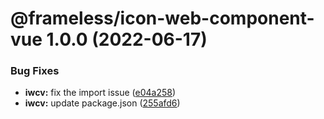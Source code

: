 # @frameless/icon-web-component-vue 1.0.0 (2022-06-17)


### Bug Fixes

* **iwcv:** fix the import issue ([e04a258](https://github.com/frameless/opengemeenten-iconset/commit/e04a258f8c953becee39ed8c005776d248f5cc97))
* **iwcv:** update package.json ([255afd6](https://github.com/frameless/opengemeenten-iconset/commit/255afd6eb154697b8291533156fd49ffd67c09d5))
